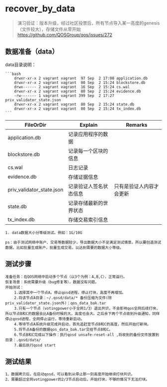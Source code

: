 # recover_by_data

> 演习验证：版本升级，经过社区投票后，所有节点导入某一高度的genesis（文件较大），存储文件从零开始
> <https://github.com/QOSGroup/qos/issues/272>

## 数据准备（data）

data目录说明：

    ```bash
        drwxr-xr-x 2 vagrant vagrant  97 Sep  2 17:08 application.db
        drwxr-xr-x 2 vagrant vagrant  80 Sep  2 15:24 blockstore.db
        drwx------ 2 vagrant vagrant  16 Sep  2 15:24 cs.wal
        drwxr-xr-x 2 vagrant vagrant  80 Sep  2 15:24 evidence.db
        -rw------- 1 vagrant vagrant 399 Sep  2 17:27 priv_validator_state.json
        drwxr-xr-x 2 vagrant vagrant  80 Sep  2 15:24 state.db
        drwxr-xr-x 2 vagrant vagrant  80 Sep  2 15:24 tx_index.db
    ```

|FileOrDir|Explain|Remarks|
|--|--|--|
|application.db|记录应用程序的数据||
|blockstore.db|记录每一个区块的信息||
|cs.wal|日志记录||
|evidence.db|存储证据信息||
|priv_validator_state.json|记录验证人签名状态信息|只有是验证人内容才会更新|
|state.db|记录存储最新的世界状态||
|tx_index.db|存储交易索引信息||

    1. data数据大小分等级测试。例如：1G/10G

    ps：由于测试网络中账户、交易等数据较少，导出数据大小不足满足测试情景。所以要创造测试数据，比如批量生成账户，批量生成交易，以达到需要的数据大小等级。

## 测试步骤

    准备任务：在QOS网络中启动多个节点（以3个为例：A,B,C），正常运行。
    恢复场景：系统需要升级（bug修复等），数据没有问题。
    开始测试：
        1.选择其中一个节点A。停止qosd进程，停止打块，高度不再增加。
        2.将该节点A目录：~/.qosd/data/* 备份压缩为文件(除priv_validator_state.json外)：qos_data_bak.tar
        3.只有一个节点（votingpower小于全网1/3）退出共识，不会影响qos全网后续打块，所以节点B和C的数据会比A备份时候的大，高度也会大。之后余下两个节点收到升级通知，同样停止qosd进程，全网停止运行，等待重新启动。
        4.等待节点A系统升级完成并启动，首先追赶至节点B和C的高度，然后开始打新块。
        5.将节点A备份的数据qos_data_bak.tar交给节点B和C。
        6.节点B和C完成以下操作：执行qosd unsafe-reset-all ,将收到的备份文件放置到目录：.qosd/data/ 
        7.最后执行qosd start

## 测试结果

    1、数据拷贝后，在启动qosd，可以看到从停止那一刻高度开始继续打块共识。
    2、需要超过全网votingpower的2/3节点启动后，开始打块，不够的情况下无法打块。
